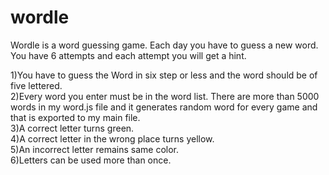 # wordle


Wordle is a word guessing game. Each day you have to guess a new word. You have 6 attempts and each attempt you will get a hint.

1)You have to guess the Word in six step or less and the word should be of five lettered.<br />
2)Every word you enter must be in the word list. There are more than 5000 words in my word.js file and it generates random word for every game and that is exported to my main file.<br />
3)A correct letter turns green.<br />
4)A correct letter in the wrong place turns yellow.<br />
5)An incorrect letter remains same color.<br />
6)Letters can be used more than once.<br />
